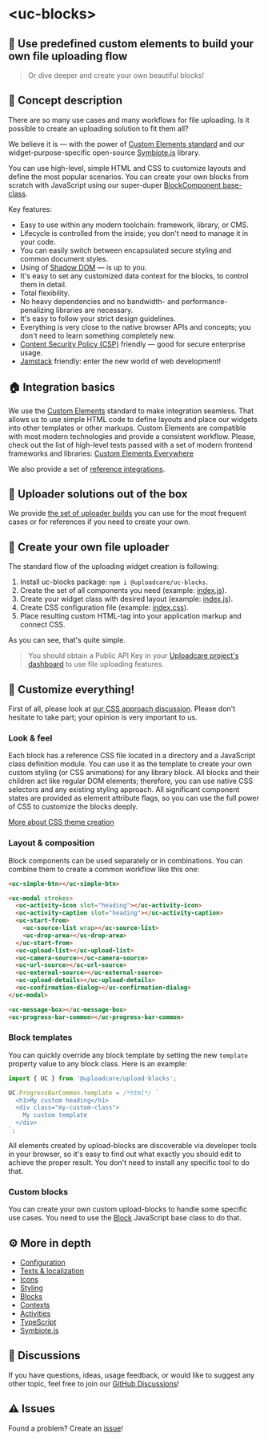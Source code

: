 # &lt;uc-blocks&gt;

## 🧩 Use predefined custom elements to build your own file uploading flow

> Or dive deeper and create your own beautiful blocks!

## 🍰 Concept description

There are so many use cases and many workflows for file uploading.
Is it possible to create an uploading solution to fit them all?

We believe it is — with the power of [Custom Elements standard](https://developer.mozilla.org/en-US/docs/Web/Web_Components/Using_custom_elements) and our widget-purpose-specific open-source [Symbiote.js](https://github.com/symbiotejs/symbiote.js) library.

You can use high-level, simple HTML and CSS to customize layouts and define the most popular scenarios.
You can create your own blocks from scratch with JavaScript using our super-duper [BlockComponent base-class](./docs/block-component.html).

Key features:

* Easy to use within any modern toolchain: framework, library, or CMS.
* Lifecycle is controlled from the inside; you don't need to manage it in your code.
* You can easily switch between encapsulated secure styling and common document styles.
* Using of [Shadow DOM](https://developer.mozilla.org/en-US/docs/Web/Web_Components/Using_shadow_DOM) — is up to you.
* It's easy to set any customized data context for the blocks, to control them in detail.
* Total flexibility.
* No heavy dependencies and no bandwidth- and performance-penalizing libraries are necessary.
* It's easy to follow your strict design guidelines.
* Everything is very close to the native browser APIs and concepts; you don't need to learn something completely new.
* [Content Security Policy (CSP)](https://developer.mozilla.org/en-US/docs/Web/HTTP/CSP) friendly — good for secure enterprise usage.
* [Jamstack](https://jamstack.org/) friendly: enter the new world of web development!

<re-htm src="../assets/htm/upload-blocks-demo.htm"></re-htm>

## 🏠 Integration basics

We use the [Custom Elements](https://developer.mozilla.org/en-US/docs/Web/Web_Components/Using_custom_elements) standard to make integration seamless.
That allows us to use simple HTML code to define layouts and place our widgets into other templates or other markups. Custom Elements are compatible with most modern technologies and provide a consistent workflow. Please, check out the list of high-level tests passed with a set of modern frontend frameworks and libraries: [Custom Elements Everywhere](https://custom-elements-everywhere.com/)

We also provide a set of [reference integrations](https://github.com/uploadcare/upload-blocks-examples).

## 🍱 Uploader solutions out of the box

We provide [the set of uploader builds](../solutions/file-uploader/) you can use for the most frequent cases or for references if you need to create your own.

## 🚀 Create your own file uploader

The standard flow of the uploading widget creation is following:

1. Install uc-blocks package: `npm i @uploadcare/uc-blocks`.
2. Create the set of all components you need (example: [index.js](../solutions/file-uploader/regular/index.js)).
3. Create your widget class with desired layout (example: [index.js](../solutions/file-uploader/regular/index.jss)).
4. Create CSS configuration file (example: [index.css](../solutions/file-uploader/regular/index.css)).
5. Place resulting custom HTML-tag into your application markup and connect CSS.

As you can see, that's quite simple.

> You should obtain a Public API Key in your [Uploadcare project's dashboard](https://app.uploadcare.com/) to use file uploading features.

## 🎨 Customize everything!

First of all, please look at [our CSS approach discussion](https://github.com/uploadcare/uc-blocks/discussions/18).
Please don't hesitate to take part; your opinion is very important to us.

### Look & feel

Each block has a reference CSS file located in a directory and a JavaScript class definition module.
You can use it as the template to create your own custom styling (or CSS animations) for any library block.
All blocks and their children act like regular DOM elements; therefore, you can use native CSS selectors and any existing styling approach.
All significant component states are provided as element attribute flags, so you can use the full power of CSS to customize the blocks deeply.

[More about CSS theme creation](./themes/uc-basic/)

### Layout & composition

Block components can be used separately or in combinations.
You can combine them to create a common workflow like this one:

```html
<uc-simple-btn></uc-simple-btn>

<uc-modal strokes>
  <uc-activity-icon slot="heading"></uc-activity-icon>
  <uc-activity-caption slot="heading"></uc-activity-caption>
  <uc-start-from>
    <uc-source-list wrap></uc-source-list>
    <uc-drop-area></uc-drop-area>
  </uc-start-from>
  <uc-upload-list></uc-upload-list>
  <uc-camera-source></uc-camera-source>
  <uc-url-source></uc-url-source>
  <uc-external-source></uc-external-source>
  <uc-upload-details></uc-upload-details>
  <uc-confirmation-dialog></uc-confirmation-dialog>
</uc-modal>

<uc-message-box></uc-message-box>
<uc-progress-bar-common></uc-progress-bar-common>
```

### Block templates

You can quickly override any block template by setting the new `template` property value to any block class. Here is an example:

```js
import { UC } from '@uploadcare/upload-blocks';

UC.ProgressBarCommon.template = /*html*/ `
  <h1>My custom heading</h1>
  <div class="my-custom-class">
    My custom template
  </div>
`;
```

All elements created by upload-blocks are discoverable via developer tools in your browser, so it's easy to find out what exactly you should edit to achieve the proper result. You don't need to install any specific tool to do that.

### Custom blocks

You can create your own custom upload-blocks to handle some specific use cases. You need to use the [Block](../abstract/) JavaScript base class to do that.

## ⚙️ More in depth

* [Configuration](../docs/configuration/)
* [Texts & localization](../docs/texts/)
* [Icons](../docs/icons/)
* [Styling](../docs/styling/)
* [Blocks](../docs/blocks/)
* [Contexts](../docs/contexts/)
* [Activities](../docs/activities/)
* [TypeScript](../docs/typescript/)
* [Symbiote.js](https://github.com/symbiotejs/symbiote.js)

## 💬 Discussions

If you have questions, ideas, usage feedback, or would like to suggest any other topic, feel free to join our [GitHub Discussions](https://github.com/uploadcare/jsdk/discussions/categories/upload-blocks)!

## ⚠️ Issues

Found a problem? Create an [issue](https://github.com/uploadcare/jsdk/issues)!
